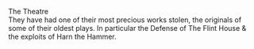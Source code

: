 The Theatre  
They have had one of their most precious works stolen, the originals of some of their oldest plays. In particular the Defense of The Flint House & the exploits of Harn the Hammer.